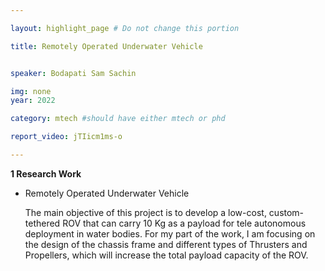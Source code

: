 ```yaml
---

layout: highlight_page # Do not change this portion

title: Remotely Operated Underwater Vehicle


speaker: Bodapati Sam Sachin

img: none
year: 2022

category: mtech #should have either mtech or phd

report_video: jTIicm1ms-o

---
```



**1 Research Work**
- Remotely Operated Underwater Vehicle 
    
    The main objective of this project is to develop a low-cost, custom-tethered ROV that can carry 10 Kg 
    as a payload for tele autonomous deployment in water bodies. For my part of the work, I am focusing 
    on the design of the chassis frame and different types of Thrusters and Propellers, which will increase 
    the total payload capacity of the ROV.